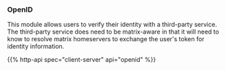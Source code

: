 
### OpenID

This module allows users to verify their identity with a third-party
service. The third-party service does need to be matrix-aware in that it
will need to know to resolve matrix homeservers to exchange the user's
token for identity information.

{{% http-api spec="client-server" api="openid" %}}
